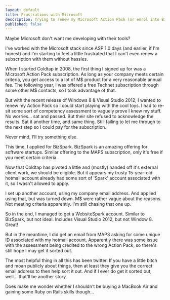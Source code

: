 ```yaml
---
layout: default
title: Frustrations with Microsoft
description: Trying to renew my Microsoft Action Pack (or enrol into BizSpark) has been a right pain in the arse
published: false
---
```


Maybe Microsoft don't want me developing with their tools?

I've worked with the Microsoft stack since ASP 1.0 days (and earlier, if I'm honest) and I'm starting to feel a little frustrated that I can't even renew a subscription with them without hassles.

When I started Coldtap in 2008, the first thing I signed up for was a Microsoft Action Pack subscription. As long as your company meets certain criteria, you get access to a lot of M$ product for a very reasonable annual fee. The following year, I was offered a free Technet subscription through some other M$ contacts, so I took advantage of that.

But with the recent release of Windows 8 & Visual Studio 2012, I wanted to renew my Action Pack so I could start playing with the cool toys. I had to re-sit some sort of competency assessment to vaguely prove I knew my stuff. No worries... sat and passed. But their site refused to acknowledge the results. Sat it another time, and same thing. Still failing to let me through to the next step so I could pay for the subscription.

Never mind, I'll try something else.

This time, I applied for BizSpark. BizSpark is an amazing offering for software startups. Similar offering to the MAPS subscription, only it's free if you meet certain criteria.

Now that Coldtap has pivoted a little and (mostly) handed off it's external client work, we should be eligible. But it appears my trusty 15-year-old hotmail account already had some sort of 'Spark' account associated with it, so I wasn't allowed to apply.

I set up another account, using my company email address. And applied using that, but was turned down. M$ were rather vague about the reasons. Not meeting criteria apparently. I'm still chasing that one up.

So in the end, I managed to get a WebsiteSpark account. Similar to BizSpark, but not ideal. Includes Visual Studio 2012, but not Window 8. Great!

But in the meantime, I did get an email from MAPS asking for some unique ID associated with my hotmail account. Apparently there was some issue with the assessment being credited to the wrong Action Pack, so there's still hope I may get it sorted out.

The most helpful thing in all this has been twitter. If you have a little bitch and moan publicly about things, then at least they give you the correct email address to then help sort it out. And if I ever do get it sorted out, well... that'll be another story.

Does make me wonder whether I shouldn't be buying a MacBook Air and gaining some Ruby on Rails skills though...